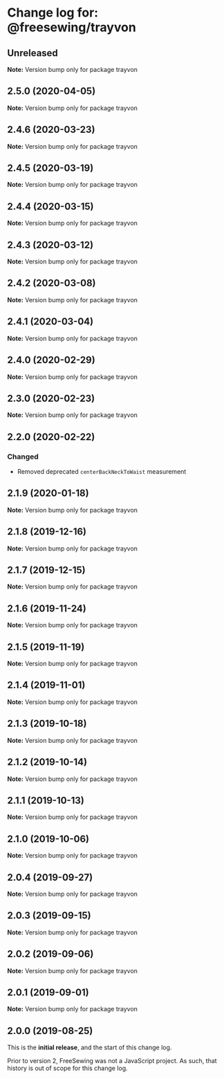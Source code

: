 # Change log for: @freesewing/trayvon


## Unreleased

**Note:** Version bump only for package trayvon


## 2.5.0 (2020-04-05)

**Note:** Version bump only for package trayvon


## 2.4.6 (2020-03-23)

**Note:** Version bump only for package trayvon


## 2.4.5 (2020-03-19)

**Note:** Version bump only for package trayvon


## 2.4.4 (2020-03-15)

**Note:** Version bump only for package trayvon


## 2.4.3 (2020-03-12)

**Note:** Version bump only for package trayvon


## 2.4.2 (2020-03-08)

**Note:** Version bump only for package trayvon


## 2.4.1 (2020-03-04)

**Note:** Version bump only for package trayvon


## 2.4.0 (2020-02-29)

**Note:** Version bump only for package trayvon


## 2.3.0 (2020-02-23)

**Note:** Version bump only for package trayvon


## 2.2.0 (2020-02-22)

### Changed

 - Removed deprecated `centerBackNeckToWaist` measurement
## 2.1.9 (2020-01-18)

**Note:** Version bump only for package trayvon


## 2.1.8 (2019-12-16)

**Note:** Version bump only for package trayvon


## 2.1.7 (2019-12-15)

**Note:** Version bump only for package trayvon


## 2.1.6 (2019-11-24)

**Note:** Version bump only for package trayvon


## 2.1.5 (2019-11-19)

**Note:** Version bump only for package trayvon


## 2.1.4 (2019-11-01)

**Note:** Version bump only for package trayvon


## 2.1.3 (2019-10-18)

**Note:** Version bump only for package trayvon


## 2.1.2 (2019-10-14)

**Note:** Version bump only for package trayvon


## 2.1.1 (2019-10-13)

**Note:** Version bump only for package trayvon


## 2.1.0 (2019-10-06)

**Note:** Version bump only for package trayvon


## 2.0.4 (2019-09-27)

**Note:** Version bump only for package trayvon


## 2.0.3 (2019-09-15)

**Note:** Version bump only for package trayvon


## 2.0.2 (2019-09-06)

**Note:** Version bump only for package trayvon


## 2.0.1 (2019-09-01)

**Note:** Version bump only for package trayvon




## 2.0.0 (2019-08-25)

This is the **initial release**, and the start of this change log.

Prior to version 2, FreeSewing was not a JavaScript project.
As such, that history is out of scope for this change log.
